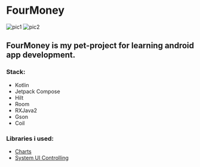# FourMoney
![pic1](https://user-images.githubusercontent.com/65553818/218276373-faf5072a-f88a-4efd-8da6-9aa92ef40d71.png)  ![pic2](https://user-images.githubusercontent.com/65553818/218276340-db1f0d17-336d-4489-b018-d138a2e6d15a.png)

## FourMoney is my pet-project for learning android app development.

### Stack:
- Kotlin
- Jetpack Compose
- Hilt
- Room
- RXJava2
- Gson
- Coil

### Libraries i used:
- [Charts](https://github.com/tehras/charts)
- [System UI Controlling](https://github.com/google/accompanist/tree/main/systemuicontroller)
